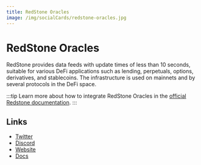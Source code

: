 ```yaml
---
title: RedStone Oracles
image: /img/socialCards/redstone-oracles.jpg
---
```


# RedStone Oracles

RedStone provides data feeds with update times of less than 10 seconds, suitable for various DeFi applications
such as lending, perpetuals, options, derivatives, and stablecoins. The infrastructure is used on mainnets
and by several protocols in the DeFi space.

:::tip
Learn more about how to integrate RedStone Oracles in the [official Redstone documentation](https://docs.redstone.finance/).
:::

## Links

- [Twitter](https://twitter.com/redstone_defi)
- [Discord](https://redstone.finance/discord)
- [Website](https://redstone.finance/)
- [Docs](https://docs.redstone.finance/)
